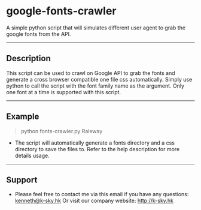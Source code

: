 # google-fonts-crawler

A simple python script that will simulates different user agent to grab the google fonts from the API.

---
## Description

This script can be used to crawl on Google API to grab the fonts and generate a cross browser compatible one file css automatically. Simply use python to call the script with the font family name as the argument. Only one font at a time is supported with this script.

---
## Example

> python fonts-crawler.py Raleway

- The script will automatically generate a fonts directory and a css directory to save the files to. Refer to the help description for more details usage.

---
## Support

- Please feel free to contact me via this email if you have any questions: kenneth@k-sky.hk
Or visit our company website: http://k-sky.hk
